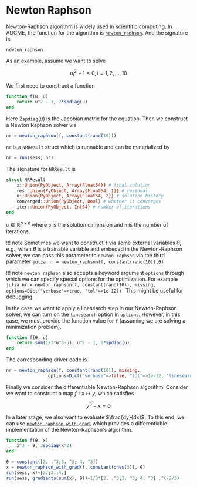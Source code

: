 # Newton Raphson

Newton-Raphson algorithm is widely used in scientific computing. In ADCME, the function for the algorithm is [`newton_raphson`](@ref). And the signature is
```@docs
newton_raphson
```

As an example, assume we want to solve 
```math
u_i^2 - 1 = 0, i=1,2,\ldots, 10
```
We first need to construct a function 
```julia
function f(θ, u)
    return u^2 - 1, 2*spdiag(u)
end
```
Here $2\texttt{spdiag}(u)$ is the Jacobian matrix for the equation. Then we construct a Newton Raphson solver via
```julia
nr = newton_raphson(f, constant(rand(10)))
```
`nr` is a `NRResult` struct which is runnable and can be materialized by 
```julia
nr = run(sess, nr)
```
The signature for `NRResult` is 
```julia
struct NRResult
    x::Union{PyObject, Array{Float64}} # final solution
    res::Union{PyObject, Array{Float64, 1}} # residual
    u::Union{PyObject, Array{Float64, 2}} # solution history
    converged::Union{PyObject, Bool} # whether it converges
    iter::Union{PyObject, Int64} # number of iterations
end
```
`u`$\in \mathbb{R}^{p\times n}$ where `p` is the solution dimension and `n` is the number of iterations. 

!!! note
    Sometimes we want to construct `f` via some external variables $\theta$, e.g., when $\theta$ is a trainable variable and embeded in the Newton-Raphson solver, we can pass this parameter to `newton_raphson` via the third parameter
    ```julia
    nr = newton_raphson(f, constant(rand(10)),θ)
    ```

!!! note
    `newton_raphson` also accepts a keyword argument `options` through which we can specify special options for the optimization. For example
    ```julia
    nr = newton_raphson(f, constant(rand(10)), missing, 
                options=Dict("verbose"=>true, "tol"=>1e-12))
    ```
    This might be useful for debugging.

In the case we want to apply a linesearch step in our Newton-Raphson solver, we can turn on the `linesearch` option in `options`. However, in this case, we must provide the function value for `f` (assuming we are solving a minimization problem).  
```julia
function f(θ, u)
    return sum(1/3*u^3-u), u^2 - 1, 2*spdiag(u)
end
```

The corresponding driver code is
```julia
nr = newton_raphson(f, constant(rand(10)), missing, 
                options=Dict("verbose"=>false, "tol"=>1e-12, "linesearch"=>true, "ls_αinitial"=>1.0))
```


Finally we consider the differentiable Newton-Raphson algorithm. Consider we want to construct a map $f:x\mapsto y$, which satisfies
```math
y^3-x=0
```

In a later stage, we also want to evaluate $\frac{dy}{dx}$. To this end, we can use [`newton_raphson_with_grad`](@ref), which provides a differentiable implementation of the Newton-Raphson's algorithm. 

```julia
function f(θ, x)
    x^3 - θ, 3spdiag(x^2)
end

θ = constant([2. .^3;3. ^3; 4. ^3])
x = newton_raphson_with_grad(f, constant(ones(3)), θ)
run(sess, x)≈[2.;3.;4.]
run(sess, gradients(sum(x), θ))≈1/3*[2. .^3;3. ^3; 4. ^3] .^(-2/3)
```

